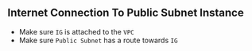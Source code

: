 ## Internet Connection To Public Subnet Instance

- Make sure `IG` is attached to the `VPC`
- Make sure `Public Subnet` has a route towards `IG`
